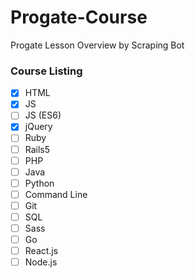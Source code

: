 # Progate-Course
Progate Lesson Overview by Scraping Bot

### Course Listing
- [x] HTML
- [x] JS
- [ ] JS (ES6)
- [x] jQuery
- [ ] Ruby
- [ ] Rails5
- [ ] PHP
- [ ] Java
- [ ] Python
- [ ] Command Line
- [ ] Git
- [ ] SQL
- [ ] Sass
- [ ] Go
- [ ] React.js
- [ ] Node.js
